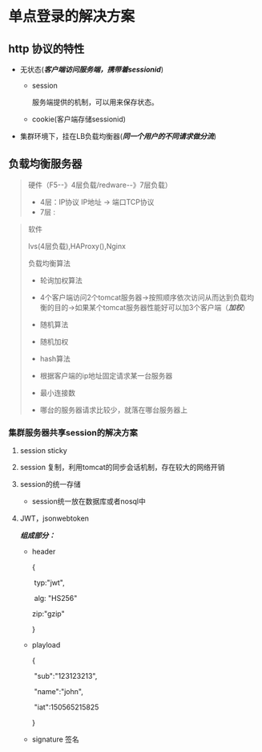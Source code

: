 # 单点登录的解决方案



## http 协议的特性

* 无状态(***客户端访问服务端，携带着sessionid***)

  - session

    服务端提供的机制，可以用来保存状态。

  - cookie(客户端存储sessionid)

* 集群环境下，挂在LB负载均衡器(***同一个用户的不同请求做分流***)



## 负载均衡服务器

>硬件（F5--》4层负载/redware--》7层负载）
>
>* 4层：IP协议 IP地址 -> 端口TCP协议
>* 7层 :  



>软件
>
>lvs(4层负载),HAProxy(),Nginx
>
>
>
>负载均衡算法
>
>* 轮询加权算法
>  - 4个客户端访问2个tomcat服务器->按照顺序依次访问从而达到负载均衡的目的->如果某个tomcat服务器性能好可以加3个客户端（***加权***）
>* 随机算法
>  - 随机加权
>* hash算法
>  - 根据客户端的ip地址固定请求某一台服务器
>* 最小连接数
>  - 哪台的服务器请求比较少，就落在哪台服务器上



### 集群服务器共享session的解决方案

1. session sticky

2. session 复制，利用tomcat的同步会话机制，存在较大的网络开销

3. session的统一存储

   * session统一放在数据库或者nosql中   

4. JWT，jsonwebtoken

   ***组成部分：***

   - header

     {

     ​    	typ:"jwt",

     ​    	alg: "HS256" 

      	zip:"gzip"

     }

   - playload

     {

     ​	"sub":"123123213",

     ​	"name":"john",

     ​	"iat":150565215825

     }

   - signature 签名 













​    